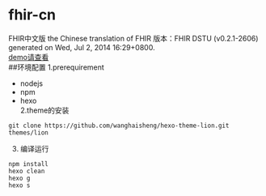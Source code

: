 fhir-cn
=======

FHIR中文版  the Chinese translation of FHIR 
版本：FHIR DSTU (v0.2.1-2606) generated on Wed, Jul 2, 2014 16:29+0800.    
[demo请查看](http://wanghaisheng.github.io/fhir-cn/home/index.html)	
##环境配置
1.prerequirement  
*  nodejs 
*  npm 
*  hexo  
2.theme的安装  
```
git clone https://github.com/wanghaisheng/hexo-theme-lion.git themes/lion   
```  
3. 编译运行  
```
npm install 
hexo clean
hexo g
hexo s
```  








